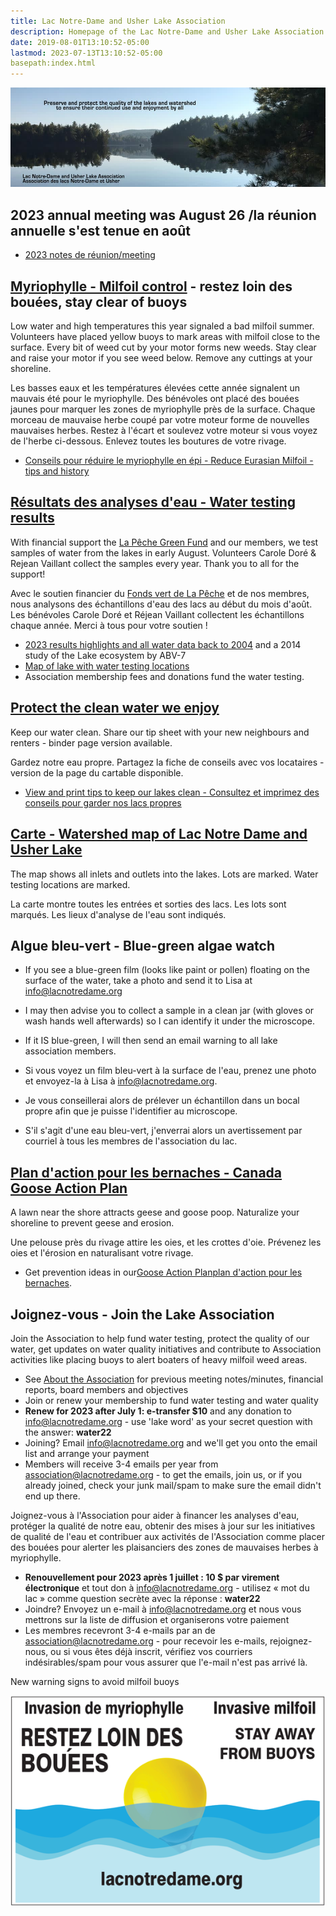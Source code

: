 ```yaml
---
title: Lac Notre-Dame and Usher Lake Association
description: Homepage of the Lac Notre-Dame and Usher Lake Association in La Pêche Québec Canada
date: 2019-08-01T13:10:52-05:00
lastmod: 2023-07-13T13:10:52-05:00
basepath:index.html
---
```

<div>
<img src="/assets/img/lake-assoc-photo.jpg" class="img-fluid py-3" alt="view of still water of lake says Preserve and protect the quality of the lakes and watershed to ensure their continued use and enjoyment by all with title Lac Notre-Dame and Usher Lake Association" />
</div>

## 2023 annual meeting was August 26 /la réunion annuelle s'est tenue en août
* [2023 notes de réunion/meeting](/about/2023BoardReport/)

## [Myriophylle - Milfoil control](/water/lnd-milfoil/) - restez loin des bouées, stay clear of buoys

Low water and high temperatures this year signaled a bad milfoil summer. Volunteers have placed yellow buoys to mark areas with milfoil close to the surface. Every bit of weed cut by your motor forms new weeds. Stay clear and raise your motor if you see weed below. Remove any cuttings at your shoreline.

Les basses eaux et les températures élevées cette année signalent un mauvais été pour le myriophylle. Des bénévoles ont placé des bouées jaunes pour marquer les zones de myriophylle près de la surface. Chaque morceau de mauvaise herbe coupé par votre moteur forme de nouvelles mauvaises herbes. Restez à l'écart et soulevez votre moteur si vous voyez de l'herbe ci-dessous. Enlevez toutes les boutures de votre rivage.
  
* [Conseils pour réduire le myriophylle en épi - Reduce Eurasian Milfoil - tips and history](/water/lnd-milfoil/)

## [Résultats des analyses d'eau - Water testing results](/water/qualityreports/)

With financial support the [La Pêche Green Fund](https://www.villelapeche.qc.ca/citoyens/subventions/fonds-vert/) and our members, we test samples of water from the lakes in early August. Volunteers Carole Doré & Rejean Vaillant collect the samples every year. Thank you to all for the support!

Avec le soutien financier du [Fonds vert de La Pêche](https://www.villelapeche.qc.ca/citoyens/subventions/fonds-vert/) et de nos membres, nous analysons des échantillons d'eau des lacs au début du mois d'août. Les bénévoles Carole Doré et Réjean Vaillant collectent les échantillons chaque année. Merci à tous pour votre soutien !

* [2023 results highlights and all water data back to 2004](/water/qualityreports/) and a 2014 study of the Lake ecosystem by ABV-7
* [Map of lake with water testing locations](/map/maps/)
* Association membership fees and donations fund the water testing.

## [Protect the clean water we enjoy](/water/keepclean/)

Keep our water clean. Share our tip sheet with your new neighbours and renters - binder page version available.

Gardez notre eau propre. Partagez la fiche de conseils avec vos locataires - version de la page du cartable disponible.

* [View and print tips to keep our lakes clean - Consultez et imprimez des conseils pour garder nos lacs propres](/water/keepclean/)

## [Carte - Watershed map of Lac Notre Dame and Usher Lake](/map/maps/)

The map shows all inlets and outlets into the lakes. Lots are marked. Water testing locations are marked.

La carte montre toutes les entrées et sorties des lacs. Les lots sont marqués. Les lieux d'analyse de l'eau sont indiqués.

## Algue bleu-vert - Blue-green algae watch

* If you see a blue-green film (looks like paint or pollen) floating on the surface of the water, take a photo and send it to Lisa at info@lacnotredame.org
* I may then advise you to collect a sample in a clean jar (with gloves or wash hands well afterwards) so I can identify it under the microscope.
* If it IS blue-green, I will then send an email warning to all lake association members.

* Si vous voyez un film bleu-vert à la surface de l'eau, prenez une photo et envoyez-la à Lisa à info@lacnotredame.org.
* Je vous conseillerai alors de prélever un échantillon dans un bocal propre afin que je puisse l'identifier au microscope.
* S'il s'agit d'une eau bleu-vert, j'enverrai alors un avertissement par courriel à tous les membres de l'association du lac.

## [Plan d'action pour les bernaches - Canada Goose Action Plan](/water/gooseaction/)

A lawn near the shore attracts geese and goose poop. Naturalize your shoreline to prevent geese and erosion.

Une pelouse près du rivage attire les oies, et les crottes d'oie. Prévenez les oies et l'érosion en naturalisant votre rivage.

* Get prevention ideas in our[Goose Action Plan](/water/gooseaction/)[plan d'action pour les bernaches](/water/gooseaction/).

## Joignez-vous - Join the Lake Association

Join the Association to help fund water testing, protect the quality of our water, get updates on water quality initiatives and contribute to Association activities like placing buoys to alert boaters of heavy milfoil weed areas.

* See [About the  Association](/about/) for previous meeting notes/minutes, financial reports, board members and objectives
* Join or renew your membership to fund water testing and water quality
* **Renew for 2023 after July 1: e-transfer $10** and any donation to info@lacnotredame.org - use 'lake word' as your secret question with the answer: **water22**
* Joining? Email info@lacnotredame.org and we'll get you onto the email list and arrange your payment
* Members will receive 3-4 emails per year from association@lacnotredame.org - to get the emails, join us, or if you already joined, check your junk mail/spam to make sure the email didn't end up there.

Joignez-vous à l'Association pour aider à financer les analyses d'eau, protéger la qualité de notre eau, obtenir des mises à jour sur les initiatives de qualité de l'eau et contribuer aux activités de l'Association comme placer des bouées pour alerter les plaisanciers des zones de mauvaises herbes à myriophylle.
 * **Renouvellement pour 2023 après 1 juillet : 10 $ par virement électronique** et tout don à info@lacnotredame.org - utilisez « mot du lac » comme question secrète avec la réponse : **water22**
* Joindre? Envoyez un e-mail à info@lacnotredame.org et nous vous mettrons sur la liste de diffusion et organiserons votre paiement
* Les membres recevront 3-4 e-mails par an de association@lacnotredame.org - pour recevoir les e-mails, rejoignez-nous, ou si vous êtes déjà inscrit, vérifiez vos courriers indésirables/spam pour vous assurer que l'e-mail n'est pas arrivé là. 

New warning signs to avoid milfoil buoys 

<img src="/assets/img/2023-panneau.png" class="img-fluid py-3" alt="sign warning stay clear of yellow buoy - restez loins des bouees" />

